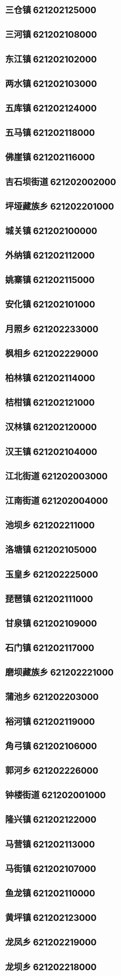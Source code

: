 # 三仓镇 621202125000
# 三河镇 621202108000
# 东江镇 621202102000
# 两水镇 621202103000
# 五库镇 621202124000
# 五马镇 621202118000
# 佛崖镇 621202116000
# 吉石坝街道 621202002000
# 坪垭藏族乡 621202201000
# 城关镇 621202100000
# 外纳镇 621202112000
# 姚寨镇 621202115000
# 安化镇 621202101000
# 月照乡 621202233000
# 枫相乡 621202229000
# 柏林镇 621202114000
# 桔柑镇 621202121000
# 汉林镇 621202120000
# 汉王镇 621202104000
# 江北街道 621202003000
# 江南街道 621202004000
# 池坝乡 621202211000
# 洛塘镇 621202105000
# 玉皇乡 621202225000
# 琵琶镇 621202111000
# 甘泉镇 621202109000
# 石门镇 621202117000
# 磨坝藏族乡 621202221000
# 蒲池乡 621202203000
# 裕河镇 621202119000
# 角弓镇 621202106000
# 郭河乡 621202226000
# 钟楼街道 621202001000
# 隆兴镇 621202122000
# 马营镇 621202113000
# 马街镇 621202107000
# 鱼龙镇 621202110000
# 黄坪镇 621202123000
# 龙凤乡 621202219000
# 龙坝乡 621202218000
